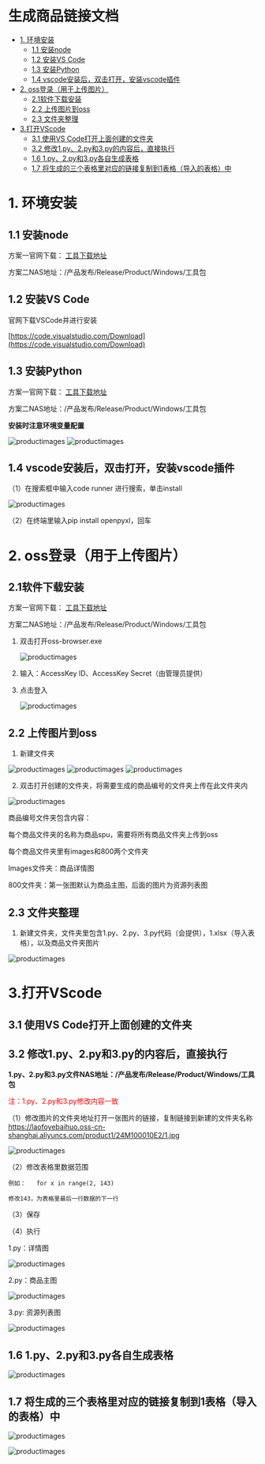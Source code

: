 # 生成商品链接文档

- [1. 环境安装](#1-环境安装)
  - [1.1 安装node](#11-安装node)
  - [1.2 安装VS Code](#12-安装vs-code)
  - [1.3 安装Python](#13-安装python)
  - [1.4 vscode安装后，双击打开，安装vscode插件](#14-vscode安装后双击打开安装vscode插件)
- [2. oss登录（用于上传图片）](#2-oss登录用于上传图片)
  - [2.1软件下载安装](#21软件下载安装)
  - [2.2 上传图片到oss](#22-上传图片到oss)
  - [2.3 文件夹整理](#23-文件夹整理)
- [3.打开VScode](#3打开vscode)
  - [3.1  使用VS Code打开上面创建的文件夹](#31--使用vs-code打开上面创建的文件夹)
  - [3.2 修改1.py、2.py和3.py的内容后，直接执行](#32-修改1py2py和3py的内容后直接执行)
  - [1.6 1.py、2.py和3.py各自生成表格](#16-1py2py和3py各自生成表格)
  - [1.7 将生成的三个表格里对应的链接复制到1表格（导入的表格）中](#17-将生成的三个表格里对应的链接复制到1表格导入的表格中)

# 1. 环境安装

## 1.1 安装node

方案一官网下载： [工具下载地址](https://nodejs.org/zh-cn/download/)

方案二NAS地址：/产品发布/Release/Product/Windows/工具包

##  1.2 安装VS Code

官网下载VSCode并进行安装

[https://code.visualstudio.com/Download](https://code.visualstudio.com/Download)

## 1.3 安装Python


方案一官网下载： [工具下载地址](https://www.python.org/getit/)

方案二NAS地址：/产品发布/Release/Product/Windows/工具包

**安装时注意环境变量配置**

![productimages](./images/productimages/1.png)
![productimages](./images/productimages/2.png)


## 1.4 vscode安装后，双击打开，安装vscode插件

（1）在搜索框中输入code runner 进行搜索，单击install

![productimages](./images/productimages/3.png)

（2）在终端里输入pip install openpyxl，回车

# 2. oss登录（用于上传图片）

## 2.1软件下载安装
方案一官网下载： [工具下载地址](https://help.aliyun.com/document_detail/209974.html)

方案二NAS地址：/产品发布/Release/Product/Windows/工具包


1. 双击打开oss-browser.exe

   ![productimages](./images/productimages/4.png)

2. 输入：AccessKey ID、AccessKey Secret（由管理员提供）

3. 点击登入
   
    ![productimages](./images/productimages/5.png)
## 2.2 上传图片到oss

1. 新建文件夹

![productimages](./images/productimages/6.png)
![productimages](./images/productimages/7.png)
![productimages](./images/productimages/8.png)

2.  双击打开创建的文件夹，将需要生成的商品编号的文件夹上传在此文件夹内

![productimages](./images/productimages/9.png)

商品编号文件夹包含内容：

每个商品文件夹的名称为商品spu，需要将所有商品文件夹上传到oss

每个商品文件夹里有images和800两个文件夹

Images文件夹：商品详情图

800文件夹：第一张图默认为商品主图，后面的图片为资源列表图

## 2.3 文件夹整理

1. 新建文件夹，文件夹里包含1.py、2.py、3.py代码（会提供），1.xlsx（导入表格），以及商品文件夹图片

![productimages](./images/productimages/10.png)

# 3.打开VScode

## 3.1  使用VS Code打开上面创建的文件夹

## 3.2 修改1.py、2.py和3.py的内容后，直接执行

**1.py、2.py和3.py文件NAS地址：/产品发布/Release/Product/Windows/工具包**

<font color="red">注：1.py、2.py和3.py修改内容一致</font>

 （1）修改图片的文件夹地址打开一张图片的链接，复制链接到新建的文件夹名称 https://laofoyebaihuo.oss-cn-shanghai.aliyuncs.com/product1/24M100010E2/1.jpg

![productimages](./images/productimages/11.png)

（2）修改表格里数据范围

    例如：   for x in range(2, 143)  

    修改143，为表格里最后一行数据的下一行

（3）保存

（4）执行

1.py：详情图

![productimages](./images/productimages/12.png)

2.py：商品主图

![productimages](./images/productimages/13.png)

3.py: 资源列表图

![productimages](./images/productimages/14.png)

## 1.6 1.py、2.py和3.py各自生成表格

![productimages](./images/productimages/17.png)

## 1.7 将生成的三个表格里对应的链接复制到1表格（导入的表格）中

![productimages](./images/productimages/15.png)

![productimages](./images/productimages/16.png)